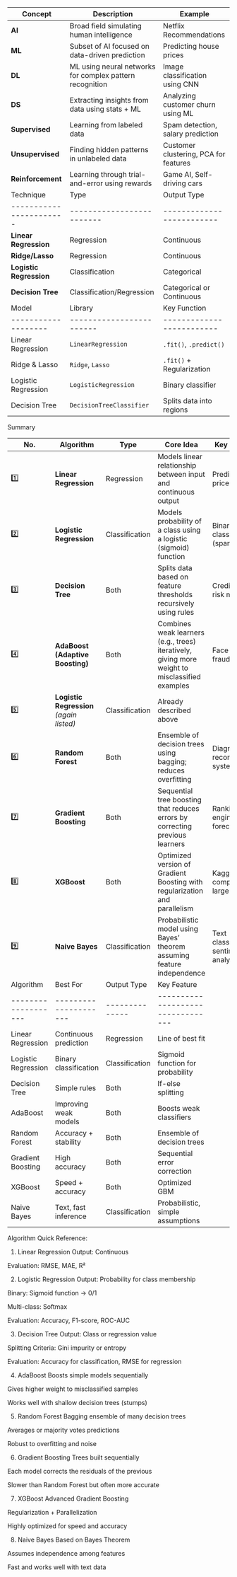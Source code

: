 | Concept           | Description                                              | Example                               |
| ----------------- | -------------------------------------------------------- | ------------------------------------- |
| **AI**            | Broad field simulating human intelligence                | Netflix Recommendations               |
| **ML**            | Subset of AI focused on data-driven prediction           | Predicting house prices               |
| **DL**            | ML using neural networks for complex pattern recognition | Image classification using CNN        |
| **DS**            | Extracting insights from data using stats + ML           | Analyzing customer churn using ML     |
| **Supervised**    | Learning from labeled data                               | Spam detection, salary prediction     |
| **Unsupervised**  | Finding hidden patterns in unlabeled data                | Customer clustering, PCA for features |
| **Reinforcement** | Learning through trial-and-error using rewards           | Game AI, Self-driving cars            |
| Technique               | Type                      | Output Type               | Key Strengths                                   | Limitation                          |
| ----------------------- | ------------------------- | ------------------------- | ----------------------------------------------- | ----------------------------------- |
| **Linear Regression**   | Regression                | Continuous                | Simple, interpretable                           | Sensitive to outliers               |
| **Ridge/Lasso**         | Regression                | Continuous                | Controls overfitting, feature selection (Lasso) | Needs regularization tuning         |
| **Logistic Regression** | Classification            | Categorical               | Probabilistic interpretation, fast training     | Limited to linear decision boundary |
| **Decision Tree**       | Classification/Regression | Categorical or Continuous | Interpretability, handles mixed types           | Overfitting without pruning         |
| Model               | Library                  | Key Function              | Concept Learned                            |
| ------------------- | ------------------------ | ------------------------- | ------------------------------------------ |
| Linear Regression   | `LinearRegression`       | `.fit()`, `.predict()`    | Fits a straight line to data               |
| Ridge & Lasso       | `Ridge`, `Lasso`         | `.fit()` + Regularization | Controls overfitting                       |
| Logistic Regression | `LogisticRegression`     | Binary classifier         | Probabilistic output via sigmoid           |
| Decision Tree       | `DecisionTreeClassifier` | Splits data into regions  | Rule-based classification using thresholds |
Summary

| No. | Algorithm                                | Type           | Core Idea                                                                                      | Key Use Cases                           |
| --- | ---------------------------------------- | -------------- | ---------------------------------------------------------------------------------------------- | --------------------------------------- |
| 1️⃣ | **Linear Regression**                    | Regression     | Models linear relationship between input and continuous output                                 | Predicting house prices, salaries       |
| 2️⃣ | **Logistic Regression**                  | Classification | Models probability of a class using a logistic (sigmoid) function                              | Binary classification (spam, churn)     |
| 3️⃣ | **Decision Tree**                        | Both           | Splits data based on feature thresholds recursively using rules                                | Credit approval, risk modeling          |
| 4️⃣ | **AdaBoost (Adaptive Boosting)**         | Both           | Combines weak learners (e.g., trees) iteratively, giving more weight to misclassified examples | Face detection, fraud detection         |
| 5️⃣ | **Logistic Regression** *(again listed)* | Classification | Already described above                                                                        |                                         |
| 6️⃣ | **Random Forest**                        | Both           | Ensemble of decision trees using bagging; reduces overfitting                                  | Diagnosis, recommendation systems       |
| 7️⃣ | **Gradient Boosting**                    | Both           | Sequential tree boosting that reduces errors by correcting previous learners                   | Ranking, search engines, forecasting    |
| 8️⃣ | **XGBoost**                              | Both           | Optimized version of Gradient Boosting with regularization and parallelism                     | Kaggle competitions, large-scale ML     |
| 9️⃣ | **Naive Bayes**                          | Classification | Probabilistic model using Bayes’ theorem assuming feature independence                         | Text classification, sentiment analysis |
| Algorithm           | Best For              | Output Type    | Key Feature                       |
| ------------------- | --------------------- | -------------- | --------------------------------- |
| Linear Regression   | Continuous prediction | Regression     | Line of best fit                  |
| Logistic Regression | Binary classification | Classification | Sigmoid function for probability  |
| Decision Tree       | Simple rules          | Both           | If-else splitting                 |
| AdaBoost            | Improving weak models | Both           | Boosts weak classifiers           |
| Random Forest       | Accuracy + stability  | Both           | Ensemble of decision trees        |
| Gradient Boosting   | High accuracy         | Both           | Sequential error correction       |
| XGBoost             | Speed + accuracy      | Both           | Optimized GBM                     |
| Naive Bayes         | Text, fast inference  | Classification | Probabilistic, simple assumptions |

Algorithm Quick Reference:
1. Linear Regression
Output: Continuous



Evaluation: RMSE, MAE, R²

2. Logistic Regression
Output: Probability for class membership

Binary: Sigmoid function → 0/1

Multi-class: Softmax

Evaluation: Accuracy, F1-score, ROC-AUC

3. Decision Tree
Output: Class or regression value

Splitting Criteria: Gini impurity or entropy

Evaluation: Accuracy for classification, RMSE for regression

4. AdaBoost
Boosts simple models sequentially

Gives higher weight to misclassified samples

Works well with shallow decision trees (stumps)

5. Random Forest
Bagging ensemble of many decision trees

Averages or majority votes predictions

Robust to overfitting and noise

6. Gradient Boosting
Trees built sequentially

Each model corrects the residuals of the previous

Slower than Random Forest but often more accurate

7. XGBoost
Advanced Gradient Boosting

Regularization + Parallelization

Highly optimized for speed and accuracy

8. Naive Bayes
Based on Bayes Theorem

Assumes independence among features

Fast and works well with text data
